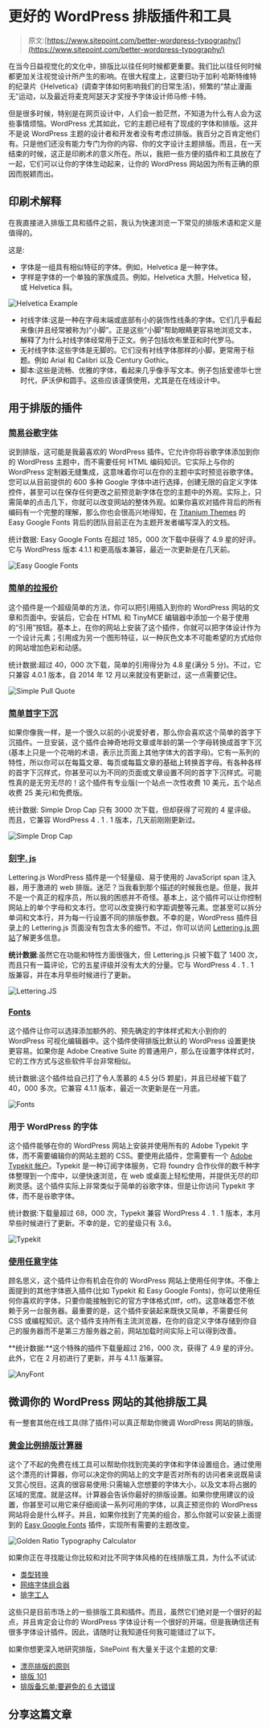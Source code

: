 # 更好的 WordPress 排版插件和工具

> 原文:[https://www.sitepoint.com/better-wordpress-typography/](https://www.sitepoint.com/better-wordpress-typography/)

在当今日益视觉化的文化中，排版比以往任何时候都更重要。我们比以往任何时候都更加关注视觉设计所产生的影响。在很大程度上，这要归功于加利·哈斯特维特的纪录片《Helvetica》(调查字体如何影响我们的日常生活)，频繁的“禁止漫画无”运动，以及最近将麦克阿瑟天才奖授予字体设计师马修·卡特。

但是很多时候，特别是在网页设计中，人们会一脸茫然，不知道为什么有人会为这些事情烦恼。WordPress 尤其如此，它的主题已经有了现成的字体和排版。这并不是说 WordPress 主题的设计者和开发者没有考虑过排版。我百分之百肯定他们有。只是他们还没有能力专门为你的内容、你的文字设计主题排版。而且，在一天结束的时候，这正是印刷术的意义所在。所以，我把一些方便的插件和工具放在了一起，它们可以让你的字体生动起来，让你的 WordPress 网站因为所有正确的原因而脱颖而出。

## 印刷术解释

在我直接进入排版工具和插件之前，我认为快速浏览一下常见的排版术语和定义是值得的。

这是:

*   字体是一组具有相似特征的字体。例如，Helvetica 是一种字体。
*   字样是字体的一个单独的家族成员。例如，Helvetica 大胆，Helvetica 轻，或 Helvetica 斜。

![Helvetica Example](../Images/5f2147d157f1005e68962b21e1f99bd2.png)

*   衬线字体:这是一种在字母末端或底部有小的装饰性线条的字体。它们几乎看起来像(并且经常被称为)“小脚”。正是这些“小脚”帮助眼睛更容易地浏览文本，解释了为什么衬线字体经常用于正文。例子包括坎布里亚和时代罗马。
*   无衬线字体:这些字体是无脚的。它们没有衬线字体那样的小脚，更常用于标题。例如 Arial 和 Calibri 以及 Century Gothic。
*   脚本:这些是流畅、优雅的字体，看起来几乎像手写文本。例子包括爱德华七世时代，萨沃伊和圆手。这些应该谨慎使用，尤其是在在线设计中。

## 用于排版的插件

### [简易谷歌字体](https://wordpress.org/plugins/easy-google-fonts/)

说到排版，这可能是我最喜欢的 WordPress 插件。它允许你将谷歌字体添加到你的 WordPress 主题中，而不需要任何 HTML 编码知识。它实际上与你的 WordPress 定制器无缝集成，这意味着你可以在你的主题中实时预览谷歌字体。您可以从目前提供的 600 多种 Google 字体中进行选择，创建无限的自定义字体控件，甚至可以在保存任何更改之前预览新字体在您的主题中的外观。实际上，只需简单的点击几下，你就可以改变网站的整体外观。如果你喜欢对插件背后的所有编码有一个完整的理解，那么你也会很高兴地得知，在 [Titanium Themes](http://titaniumthemes.com/) 的 Easy Google Fonts 背后的团队目前正在为主题开发者编写深入的文档。

统计数据: Easy Google Fonts 在超过 185，000 次下载中获得了 4.9 星的好评。它与 WordPress 版本 4.1.1 和更高版本兼容，最近一次更新是在几天前。

![Easy Google Fonts](../Images/fb5ce4bbc7199001e85be250d418a01b.png)

### [简单的拉报价](https://wordpress.org/plugins/simple-pull-quote/)

这个插件是一个超级简单的方法，你可以把引用插入到你的 WordPress 网站的文章和页面中。安装后，它会在 HTML 和 TinyMCE 编辑器中添加一个易于使用的“引用”按钮。基本上，在你的网站上安装了这个插件，你就可以把字体设计作为一个设计元素；引用成为另一个图形特征，以一种灰色文本不可能希望的方式给你的网站增加色彩和动感。

统计数据:超过 40，000 次下载，简单的引用得分为 4.8 星(满分 5 分)。不过，它只兼容 4.0.1 版本，自 2014 年 12 月以来就没有更新过，这一点需要记住。

![Simple Pull Quote](../Images/0adb0d5d4222d4772c5723400549fa91.png)

### [简单首字下沉](https://wordpress.org/plugins/simple-drop-cap/)

如果你像我一样，是一个很久以前的小说爱好者，那么你会喜欢这个简单的首字下沉插件。一旦安装，这个插件会神奇地将文章或年龄的第一个字母转换成首字下沉(基本上只是一个花哨的术语，表示比页面上其他字体大的首字母)。它有一系列的特性，所以你可以在每篇文章、每页或每篇文章的基础上转换首字母。有各种各样的首字下沉样式，你甚至可以为不同的页面或文章设置不同的首字下沉样式。可能性真的是无穷无尽的！这个插件有专业版(一个站点一次性收费 10 美元，五个站点收费 25 美元)和免费版。

统计数据: Simple Drop Cap 只有 3000 次下载，但却获得了可观的 4 星评级。而且，它兼容 WordPress 4 . 1 . 1 版本，几天前刚刚更新过。

![Simple Drop Cap](../Images/2cb0577c106f4fe2edef12764027d7ae.png)

### [刻字. js](https://wordpress.org/plugins/lettering/)

Lettering.js WordPress 插件是一个轻量级、易于使用的 JavaScript span 注入器，用于激进的 web 排版。迷茫？当我看到那个描述的时候我也是。但是，我并不是一个真正的程序员，所以我的困惑并不奇怪。基本上，这个插件可以让你控制网站上的单个字母和文本行。您可以改变换行和字距调整等元素。您甚至可以拆分单词和文本行，并为每一行设置不同的排版参数。不幸的是，WordPress 插件目录上的 Lettering.js 页面没有包含太多的细节。不过，你可以访问 [Lettering.js 网站](http://letteringjs.com)了解更多信息。

**统计数据**:虽然它在功能和特性方面很强大，但 Lettering.js 只被下载了 1400 次，而且只有一篇评论，它的五星评级并没有太大的分量。它与 WordPress 4 . 1 . 1 版兼容，并在本月早些时候进行了更新。

![Lettering.JS](../Images/26c842a3a3c25d4fab2a69db5367d422.png)

### [Fonts](https://wordpress.org/plugins/fonts/)

这个插件让你可以选择添加额外的、预先确定的字体样式和大小到你的 WordPress 可视化编辑器中。这个插件使得排版比默认的 WordPress 设置更快更容易。如果你是 Adobe Creative Suite 的普通用户，那么在设置字体样式时，它的工作方式与这些软件平台非常相似。

统计数据:这个插件给自己打了令人羡慕的 4.5 分(5 颗星)，并且已经被下载了 40，000 多次。它兼容 4.1.1 版本，最近一次更新是在一月底。

![Fonts](../Images/025d652fbace43210b6dee80c385cab0.png)

### 用于 WordPress 的字体

这个插件能够在你的 WordPress 网站上安装并使用所有的 Adobe Typekit 字体，而不需要编辑你的网站主题的 CSS。要使用此插件，您需要有一个 [Adobe Typekit 帐户](https://typekit.com/)。Typekit 是一种订阅字体服务，它将 foundry 合作伙伴的数千种字体整理到一个库中，以便快速浏览，在 web 或桌面上轻松使用，并提供无尽的印刷灵感。这个插件实际上非常类似于简单的谷歌字体，但是让你访问 Typekit 字体，而不是谷歌字体。

统计数据:下载量超过 68，000 次，Typekit 兼容 WordPress 4 . 1 . 1 版本，本月早些时候进行了更新。不幸的是，它的星级只有 3.6。

![Typekit](../Images/6662966c98966ddac2660d74308dc2af.png)

### [使用任意字体](https://wordpress.org/plugins/use-any-font/)

顾名思义，这个插件让你有机会在你的 WordPress 网站上使用任何字体。不像上面提到的其他字体嵌入插件(比如 Typekit 和 Easy Google Fonts)，你可以使用任何你喜欢的字体，只要你能接触到它的官方字体格式(ttf，otf)。这意味着您不依赖于另一台服务器。最重要的是，这个插件安装起来既快又简单，不需要任何 CSS 或编程知识。这个插件支持所有主流浏览器，在你的自定义字体存储到你自己的服务器而不是第三方服务器之前，网站加载时间实际上可以得到改善。

**统计数据:**这个特殊的插件下载量超过 216，000 次，获得了 4.9 星的评分。此外，它在 2 月初进行了更新，并与 4.1.1 版兼容。

![AnyFont](../Images/864f4cf755190ba47f34352285cd1f6e.png)

## 微调你的 WordPress 网站的其他排版工具

有一整套其他在线工具(除了插件)可以真正帮助你微调 WordPress 网站的排版。

### [黄金比例排版计算器](http://www.pearsonified.com/typography/)

这个了不起的免费在线工具可以帮助你找到完美的字体和字体设置组合。通过使用这个漂亮的计算器，你可以决定你的网站上的文字是否对所有的访问者来说既易读又赏心悦目。这真的很容易使用:只需输入您想要的字体大小，以及文本将占据的区域的宽度。就是这样。计算器会告诉你最好的排版设置。如果你使用建议的设置，你甚至可以用它来仔细阅读一系列可用的字体，以真正预览你的 WordPress 网站将会是什么样子。并且，如果你找到了完美的组合，那么你就可以安装上面提到的 [Easy Google Fonts](https://wordpress.org/plugins/easy-google-fonts/) 插件，实现所有需要的主题改变。

![Golden Ratio Typography Calculator](../Images/ab4cb09d092b6d9d0af8af179646eb2d.png)

如果你正在寻找能让你比较和对比不同字体风格的在线排版工具，为什么不试试:

*   [类型转换](http://typecast.com/)
*   [网络字体组合器](http://font-combinator.com/)
*   [排字工人](http://www.typetester.org/)

这些只是目前市场上的一些排版工具和插件。而且，虽然它们绝对是一个很好的起点，并且肯定会让你的 WordPress 字体设计有一个很好的开端，但是我确信还有很多字体设计插件。因此，请随时让我知道任何我可能错过了以下。

如果你想更深入地研究排版，SitePoint 有大量关于这个主题的文章:

*   [漂亮排版的原则](https://www.sitepoint.com/principles-beautiful-typography/)
*   [排版 101](https://www.sitepoint.com/typography-101/)
*   [排版备忘单:要避免的 6 大错误](https://www.sitepoint.com/typography-cheat-sheet/)

## 分享这篇文章